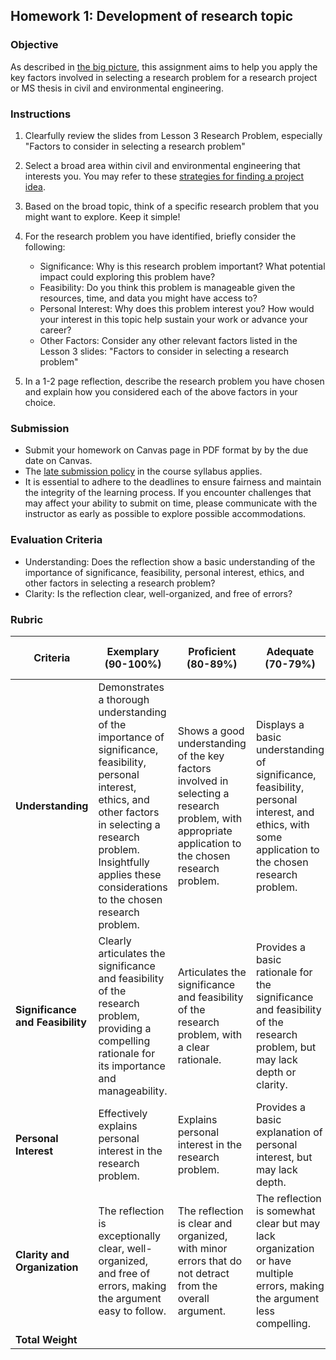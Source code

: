 ## Homework 1: Development of research topic

### Objective
As described in [the big picture](https://aselshall.github.io/rm/hw/big-picture), this assignment aims to help you apply the key factors involved in selecting a research problem for a research project or MS thesis in civil and environmental engineering.

### Instructions
1. Clearfully review the slides from Lesson 3 Research Problem, especially "Factors to consider in selecting a research problem" 

2. Select a broad area within civil and environmental engineering that interests you. You may refer to these [strategies for finding a project idea](https://github.com/aselshall/rm/blob/main/hw/topics.md).

3. Based on the broad topic, think of a specific research problem that you might want to explore. Keep it simple!
   
5. For the research problem you have identified, briefly consider the following:
   - Significance: Why is this research problem important? What potential impact could exploring this problem have?
   - Feasibility: Do you think this problem is manageable given the resources, time, and data you might have access to?
   - Personal Interest: Why does this problem interest you? How would your interest in this topic help sustain your work or advance your career?
   - Other Factors: Consider any other relevant factors listed in the Lesson 3 slides: "Factors to consider in selecting a research problem" 

6. In a 1-2 page reflection, describe the research problem you have chosen and explain how you considered each of the above factors in your choice. 

### Submission
- Submit your homework on Canvas page in PDF format by by the due date on Canvas.
- The [late submission policy](https://github.com/aselshall/rm/blob/main/README.md#late-assignment-and-report-policy) in the course syllabus applies.
- It is essential to adhere to the deadlines to ensure fairness and maintain the integrity of the learning process. If you encounter challenges that may affect your ability to submit on time, please communicate with the instructor as early as possible to explore possible accommodations.

### Evaluation Criteria 
- Understanding: Does the reflection show a basic understanding of the importance of significance, feasibility, personal interest, ethics, and other factors in selecting a research problem?
- Clarity: Is the reflection clear, well-organized, and free of errors?

### Rubric

| **Criteria**                | **Exemplary (90-100%)**                                            | **Proficient (80-89%)**                                          | **Adequate (70-79%)**                                            | **Needs Improvement (60-69%)**                                   | **Incomplete (<60%)**                                            | **Weight** |
|-----------------------------|-------------------------------------------------------------------|-----------------------------------------------------------------|-----------------------------------------------------------------|------------------------------------------------------------------|-------------------------------------------------------------------|------------|
| **Understanding**           | Demonstrates a thorough understanding of the importance of significance, feasibility, personal interest, ethics, and other factors in selecting a research problem. Insightfully applies these considerations to the chosen research problem. | Shows a good understanding of the key factors involved in selecting a research problem, with appropriate application to the chosen research problem. | Displays a basic understanding of significance, feasibility, personal interest, and ethics, with some application to the chosen research problem. | Shows a limited understanding of the key factors, with minimal application to the chosen research problem. | Lacks understanding of the key factors in selecting a research problem, with little or no application to the chosen research problem. | 50%       |
| **Significance and Feasibility** | Clearly articulates the significance and feasibility of the research problem, providing a compelling rationale for its importance and manageability. | Articulates the significance and feasibility of the research problem, with a clear rationale. | Provides a basic rationale for the significance and feasibility of the research problem, but may lack depth or clarity. | Offers a weak or unclear rationale for the significance and feasibility of the research problem. | Fails to address the significance and feasibility of the research problem or provides an inadequate rationale. | 25%       |
| **Personal Interest** | Effectively explains personal interest in the research problem. | Explains personal interest in the research problem. | Provides a basic explanation of personal interest, but may lack depth. | Offers a weak explanation of personal interest. | Fails to explain personal interest. | 10%       |
| **Clarity and Organization** | The reflection is exceptionally clear, well-organized, and free of errors, making the argument easy to follow. | The reflection is clear and organized, with minor errors that do not detract from the overall argument. | The reflection is somewhat clear but may lack organization or have multiple errors, making the argument less compelling. | The reflection lacks clarity, is poorly organized, and contains multiple errors, making it difficult to follow. | The reflection is unclear, disorganized, and riddled with errors, rendering the argument incoherent. | 15%       |
| **Total Weight**            |                                                                   |                                                                 |                                                                 |                                                                  |                                                                   | **100%**   |

